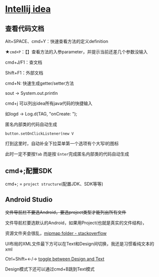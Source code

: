 # [Intellij idea](/archive/IDE/intellij.md)

## 查看代码文档

Alt+SPACE、cmd+Y：快速查看方法的定义definition

★`cmd+P`：【】查看方法的入参parameter，并提示当前还差几个参数没输入

cmd+J/F1：查文档

Shift+F1：外部文档

cmd+N: 快速生成getter/setter方法

<i class="fa fa-hashtag"></i>
sout -> System.out.println

cmd+j 可以列出idea所有java代码的快捷输入

如logd -> Log.d(TAG, "onCreate: ");

<i class="fa fa-hashtag"></i>
匿名内部类的代码自动生成

`button.setOnClickListener(new V`

打到这里时，自动补全下拉菜单第一个选项有个大写I的图标

此时一定不要按`Tab` 而是按 `Enter`完成匿名内部类的代码自动生成

## cmd+;配置SDK

cmd+; = `project structure`(配置JDK、SDK等等)

## Android Studio

~~文件导航栏不要选Android，要选project类型才能列出所有文件~~

文件导航栏要选默认的Android，如果用Project(也就是真实的文件结构)，

资源文件夹会很乱，[mipmap folder - stackoverflow](https://stackoverflow.com/questions/43184727/seperate-mipmap-folders-in-android-studio)

UI布局的XML文件最下方可以在Text和Design间切换，我还是习惯看纯文本的xml

Ctrl+Shift+←/→ [toggle between Design and Text](https://stackoverflow.com/questions/20682455/shortcut-to-switch-between-design-and-text-in-android-studio)

Design模式下还可以通过cmd+B跳到Text模式


